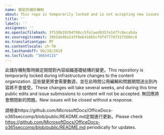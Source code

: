 ```yaml
---
name: 鎖定的儲存機制
about: This repo is temporarily locked and is not accepting new issues.
title: ''
labels: ''
assignees: ''
ms.openlocfilehash: 3f538b19294798cc5fe1aed9357e1477c8eca5da
ms.sourcegitcommit: 3962de88a143f0eb416b5cfdfd777d731f560ec8
ms.translationtype: MT
ms.contentlocale: zh-TW
ms.lasthandoff: 08/28/2019
ms.locfileid: "36654115"
---
```

<span data-ttu-id="3dccc-102">此儲存機制暫時鎖定期間對內容組織基礎結構的變更。</span><span class="sxs-lookup"><span data-stu-id="3dccc-102">This repository is temporarily locked during infrastructure changes to the content organization.</span></span> <span data-ttu-id="3dccc-103">這些變更將會需要數週，並在此時間公用編輯和問題期間送出到內容將不會接受。</span><span class="sxs-lookup"><span data-stu-id="3dccc-103">These changes will take several weeks, and during this time public edits and issue submissions to content will not be accepted.</span></span> <span data-ttu-id="3dccc-104">無回應將會關閉新的問題。</span><span class="sxs-lookup"><span data-stu-id="3dccc-104">New issues will be closed without a response.</span></span>

<span data-ttu-id="3dccc-105">請檢查https://github.com/MicrosoftDocs/OfficeDocs-o365seccomp/blob/public/README.md定期進行更新。</span><span class="sxs-lookup"><span data-stu-id="3dccc-105">Please check https://github.com/MicrosoftDocs/OfficeDocs-o365seccomp/blob/public/README.md periodically for updates.</span></span>
